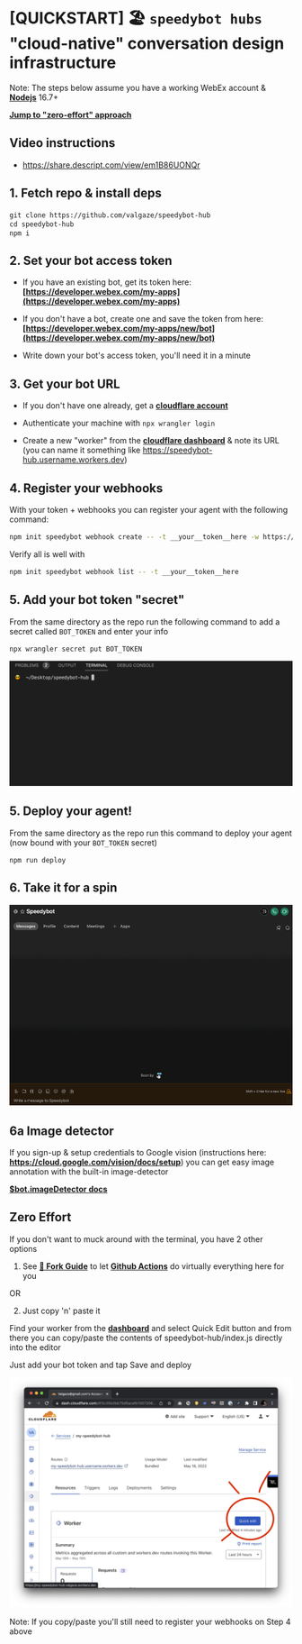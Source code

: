 # [QUICKSTART] 🏖 `speedybot hubs` "cloud-native" conversation design infrastructure

Note: The steps below assume you have a working WebEx account & **[Nodejs](https://nodejs.org/en/download/)** 16.7+

**[Jump to "zero-effort" approach](#zero-effort)**

## Video instructions

- https://share.descript.com/view/em1B86UONQr

## 1. Fetch repo & install deps

```
git clone https://github.com/valgaze/speedybot-hub
cd speedybot-hub
npm i
```

## 2. Set your bot access token

- If you have an existing bot, get its token here: **[https://developer.webex.com/my-apps](https://developer.webex.com/my-apps)**

- If you don't have a bot, create one and save the token from here: **[https://developer.webex.com/my-apps/new/bot](https://developer.webex.com/my-apps/new/bot)**

- Write down your bot's access token, you'll need it in a minute

## 3. Get your bot URL

- If you don't have one already, get a **[cloudflare account](https://dash.cloudflare.com/sign-up)**

- Authenticate your machine with `npx wrangler login`

- Create a new "worker" from the **[cloudflare dashboard](https://dash.cloudflare.com)** & note its URL (you can name it something like https://speedybot-hub.username.workers.dev)

## 4. Register your webhooks

With your token + webhooks you can register your agent with the following command:

```sh
npm init speedybot webhook create -- -t __your__token__here -w https://speedybot-hub.username.workers.dev
```

Verify all is well with

```sh
npm init speedybot webhook list -- -t __your__token__here
```

## 5. Add your bot token "secret"

From the same directory as the repo run the following command to add a secret called `BOT_TOKEN` and enter your info

```sh
npx wrangler secret put BOT_TOKEN
```

![image](./docs/assets/add_bot_token_secret.gif)

## 5. Deploy your agent!

From the same directory as the repo run this command to deploy your agent (now bound with your `BOT_TOKEN` secret)

```
npm run deploy
```

## 6. Take it for a spin

![image](./docs/assets/first_spin.gif)

## 6a Image detector

If you sign-up & setup credentials to Google vision (instructions here: **https://cloud.google.com/vision/docs/setup**) you can get easy image annotation with the built-in image-detector

**[$bot.imageDetector docs](https://github.com/valgaze/speedybot-hub/blob/deploy/api-docs/classes/BotRoot.md#imagedetector)**

## Zero Effort

If you don't want to muck around with the terminal, you have 2 other options

1. See **[🍴 Fork Guide](./docs/fork_guide.md)** to let **[Github Actions](https://docs.github.com/en/actions)** do virtually everything here for you

OR

2. Just copy 'n' paste it

Find your worker from the **[dashboard](https://dash.cloudflare.com/)** and select Quick Edit button and from there you can copy/paste the contents of speedybot-hub/index.js directly into the editor

Just add your bot token and tap Save and deploy

![image](./docs/assets/quickedit.jpg)

Note: If you copy/paste you'll still need to register your webhooks on Step 4 above
